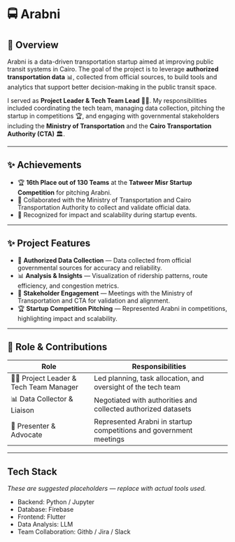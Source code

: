 # 🚍 Arabni

## 📌 Overview

Arabni is a data-driven transportation startup aimed at improving public transit systems in Cairo. The goal of the project is to leverage **authorized transportation data** 📊, collected from official sources, to build tools and analytics that support better decision-making in the public transit space.  

I served as **Project Leader & Tech Team Lead** 👨‍💻. My responsibilities included coordinating the tech team, managing data collection, pitching the startup in competitions 🏆, and engaging with governmental stakeholders including the **Ministry of Transportation** and the **Cairo Transportation Authority (CTA)** 🏛️.

---

## ✨ Achievements

- 🏆 **16th Place out of 130 Teams** at the **Tatweer Misr Startup Competition** for pitching Arabni.  
- 🤝 Collaborated with the Ministry of Transportation and Cairo Transportation Authority to collect and validate official data.  
- 🚀 Recognized for impact and scalability during startup events.  

---

## ✨ Project Features

- 📑 **Authorized Data Collection** — Data collected from official governmental sources for accuracy and reliability.  
- 📊 **Analysis & Insights** — Visualization of ridership patterns, route efficiency, and congestion metrics.  
- 🤝 **Stakeholder Engagement** — Meetings with the Ministry of Transportation and CTA for validation and alignment.  
- 🏆 **Startup Competition Pitching** — Represented Arabni in competitions, highlighting impact and scalability.  

---

## 👥 Role & Contributions

| Role | Responsibilities |
|---|---|
| 🧑‍💼 Project Leader & Tech Team Manager | Led planning, task allocation, and oversight of the tech team |
| 📊 Data Collector & Liaison | Negotiated with authorities and collected authorized datasets |
| 🎤 Presenter & Advocate | Represented Arabni in startup competitions and government meetings |

---
## Tech Stack 

_These are suggested placeholders — replace with actual tools used._

- Backend: Python / Jupyter  
- Database: Firebase  
- Frontend: Flutter 
- Data Analysis: LLM
- Team Collaboration: Githb / Jira / Slack   

